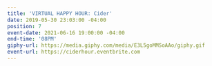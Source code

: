 ```yaml
---
title: 'VIRTUAL HAPPY HOUR: Cider'
date: 2019-05-30 23:03:00 -04:00
position: 7
event-date: 2021-06-16 19:00:00 -04:00
end-time: '08PM'
giphy-url: https://media.giphy.com/media/E3L5goMMSoAAo/giphy.gif
event-url: https://ciderhour.eventbrite.com
---
```


